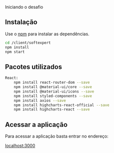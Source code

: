Iniciando o desafio
## Instalação

Use o [npm](https://www.npmjs.com/) para instalar as dependências.

```bash
cd /client/softexpert
npm install
npm start
```


## Pacotes utilizados
```bash
React:
    npm install react-router-dom --save
    npm install @material-ui/core --save
    npm install @material-ui/icons --save
    npm install styled-components --save
    npm install axios --save
    npm install highcharts-react-official --save
    npm install highcharts-react --save
```
## Acessar a aplicação
Para acessar a aplicação basta entrar no endereço:

[localhost:3000](http://localhost:3000)


